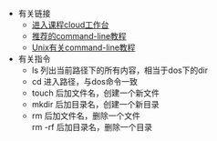 + 有关链接
  + [进入课程cloud工作台](https://ide.c9.io/learnwithcolt/webdevbootcamp)
  + [推荐的command-line教程](https://www.davidbaumgold.com/tutorials/command-line/#what-is)
  + [Unix有关command-line教程](http://matt.might.net/articles/basic-unix/)
+ 有关指令
  + ls 列出当前路径下的所有内容，相当于dos下的dir
  + cd 进入路径，与dos命令一致
  + touch 后加文件名，创建一个新文件
  + mkdir 后加目录名，创建一个新目录
  + rm 后加文件名，删除一个文件  
    rm -rf 后加目录名，删除一个目录
